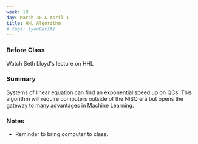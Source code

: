 ```yaml
---
week: 10
day: March 30 & April 1
title: HHL Algorithm
# tags: [youGetIt]
---
```


### Before Class
Watch Seth Lloyd's lecture on HHL

### Summary
Systems of linear equation can find an exponential speed up on QCs. This algorithm will require computers outside of the NISQ era but opens the gateway to many advantages in Machine Learning.

### Notes
- Reminder to bring computer to class.
